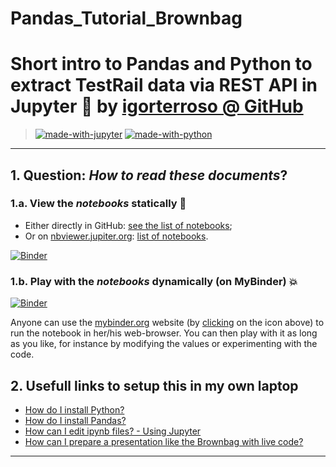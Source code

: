 # Pandas_Tutorial_Brownbag

# Short intro to Pandas and Python to extract TestRail data via REST API in Jupyter :notebook: by [igorterroso @ GitHub](https://github.com/igorterroso?tab=repositories)

> [![made-with-jupyter](https://img.shields.io/badge/Made%20with-Jupyter-1f425f.svg)](http://jupyter.org/) [![made-with-python](https://img.shields.io/badge/Made%20with-Python-1f425f.svg)](https://www.python.org/)

----
## 1. Question: *How to read these documents*?

### 1.a. View the _notebooks_ statically :memo:
- Either directly in GitHub: [see the list of notebooks](https://github.com/igorterroso/Python_Pandas_Tutorial_Brownbag/search?l=jupyter-notebook);
- Or on [nbviewer.jupiter.org](https://nbviewer.jupiter.org/): [list of notebooks](https://nbviewer.jupyter.org/github/igorterroso/Python_Pandas_Tutorial_Brownbag).

[![Binder](https://mybinder.org/badge_logo.svg)](https://mybinder.org/v2/gh/igorterroso/Jupyterplay/master)

### 1.b. Play with the _notebooks_ dynamically (on MyBinder) :boom:
[![Binder](https://mybinder.org/badge_logo.svg)](http://mybinder.org/v2/gh/igorterroso/Python_Pandas_Tutorial_Brownbag/master)

Anyone can use the [mybinder.org](http://mybinder.org/) website (by [clicking](http://mybinder.org/v2/gh/igorterroso/Python_Pandas_Tutorial_Brownbag/master?filepath=notebooks) on the icon above) to run the notebook in her/his web-browser.
You can then play with it as long as you like, for instance by modifying the values or experimenting with the code.

## 2. Usefull links to setup this in my own laptop

- [How do I install Python?](https://realpython.com/installing-python/)
- [How do I install Pandas?](https://pandas.pydata.org/pandas-docs/stable/install.html)
- [How can I edit ipynb files? - Using Jupyter](https://www.datacamp.com/community/tutorials/tutorial-jupyter-notebook?utm_source=adwords_ppc&utm_campaignid=898687156&utm_adgroupid=48947256715&utm_device=c&utm_keyword=&utm_matchtype=b&utm_network=g&utm_adpostion=1t1&utm_creative=332602034352&utm_targetid=aud-517318241987:dsa-473406581035&utm_loc_interest_ms=&utm_loc_physical_ms=1011763&gclid=Cj0KCQjwwODlBRDuARIsAMy_28XrjcQbHXrhBhsRkZsC6OmIW4s7wEwKlc5R6gkMGZd9MA8Nt82D2UEaAjxgEALw_wcB)
- [How can I prepare a presentation like the Brownbag with live code?](https://www.blog.pythonlibrary.org/2018/09/25/creating-presentations-with-jupyter-notebook/)

----
